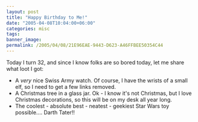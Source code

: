 ```yaml
---
layout: post
title: "Happy Birthday to Me!"
date: "2005-04-08T10:04:00+06:00"
categories: misc 
tags: 
banner_image: 
permalink: /2005/04/08/21E96EAE-9443-D623-A46FFBEE50354C44
---
```


Today I turn 32, and since I know folks are so bored today, let me share what loot I got:

<ul>
<li>A <i>very</i> nice Swiss Army watch. Of course, I have the wrists of a small elf, so I need to get a few links removed.
<li>A Christmas tree in a glass jar. Ok - I know it's not Christmas, but I love Christmas decorations, so this will be on my desk all year long.
<li>The coolest - absolute best - neatest - geekiest Star Wars toy possible.... Darth Tater!!
</ul>